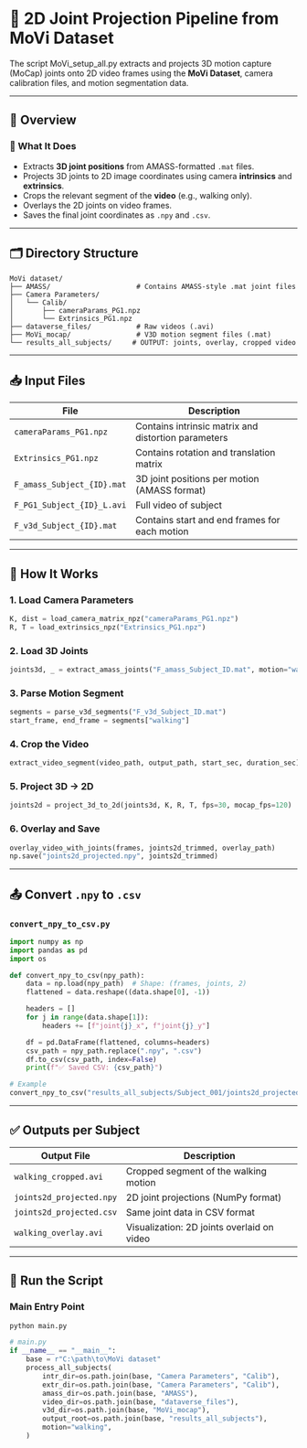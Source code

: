 # 🕺 2D Joint Projection Pipeline from MoVi Dataset

The script MoVi_setup_all.py  extracts and projects 3D motion capture (MoCap) joints onto 2D video frames using the **MoVi Dataset**, camera calibration files, and motion segmentation data.

---

## 📌 Overview

### 🔧 What It Does

* Extracts **3D joint positions** from AMASS-formatted `.mat` files.
* Projects 3D joints to 2D image coordinates using camera **intrinsics** and **extrinsics**.
* Crops the relevant segment of the **video** (e.g., walking only).
* Overlays the 2D joints on video frames.
* Saves the final joint coordinates as `.npy` and `.csv`.

---

## 🗂 Directory Structure

```
MoVi dataset/
├── AMASS/                     # Contains AMASS-style .mat joint files
├── Camera Parameters/
│   └── Calib/
│       ├── cameraParams_PG1.npz
│       └── Extrinsics_PG1.npz
├── dataverse_files/           # Raw videos (.avi)
├── MoVi_mocap/                # V3D motion segment files (.mat)
└── results_all_subjects/     # OUTPUT: joints, overlay, cropped video
```

---

## 📥 Input Files

| File                       | Description                                         |
| -------------------------- | --------------------------------------------------- |
| `cameraParams_PG1.npz`     | Contains intrinsic matrix and distortion parameters |
| `Extrinsics_PG1.npz`       | Contains rotation and translation matrix            |
| `F_amass_Subject_{ID}.mat` | 3D joint positions per motion (AMASS format)        |
| `F_PG1_Subject_{ID}_L.avi` | Full video of subject                               |
| `F_v3d_Subject_{ID}.mat`   | Contains start and end frames for each motion       |

---

## 🧠 How It Works

### 1. Load Camera Parameters

```python
K, dist = load_camera_matrix_npz("cameraParams_PG1.npz")
R, T = load_extrinsics_npz("Extrinsics_PG1.npz")
```

### 2. Load 3D Joints

```python
joints3d, _ = extract_amass_joints("F_amass_Subject_ID.mat", motion="walking")
```

### 3. Parse Motion Segment

```python
segments = parse_v3d_segments("F_v3d_Subject_ID.mat")
start_frame, end_frame = segments["walking"]
```

### 4. Crop the Video

```python
extract_video_segment(video_path, output_path, start_sec, duration_sec)
```

### 5. Project 3D → 2D

```python
joints2d = project_3d_to_2d(joints3d, K, R, T, fps=30, mocap_fps=120)
```

### 6. Overlay and Save

```python
overlay_video_with_joints(frames, joints2d_trimmed, overlay_path)
np.save("joints2d_projected.npy", joints2d_trimmed)
```

---

## 📤 Convert `.npy` to `.csv`

### `convert_npy_to_csv.py`

```python
import numpy as np
import pandas as pd
import os

def convert_npy_to_csv(npy_path):
    data = np.load(npy_path)  # Shape: (frames, joints, 2)
    flattened = data.reshape((data.shape[0], -1))

    headers = []
    for j in range(data.shape[1]):
        headers += [f"joint{j}_x", f"joint{j}_y"]

    df = pd.DataFrame(flattened, columns=headers)
    csv_path = npy_path.replace(".npy", ".csv")
    df.to_csv(csv_path, index=False)
    print(f"✅ Saved CSV: {csv_path}")

# Example
convert_npy_to_csv("results_all_subjects/Subject_001/joints2d_projected.npy")
```

---

## ✅ Outputs per Subject

| Output File              | Description                                |
| ------------------------ | ------------------------------------------ |
| `walking_cropped.avi`    | Cropped segment of the walking motion      |
| `joints2d_projected.npy` | 2D joint projections (NumPy format)        |
| `joints2d_projected.csv` | Same joint data in CSV format              |
| `walking_overlay.avi`    | Visualization: 2D joints overlaid on video |

---

## 🚀 Run the Script

### Main Entry Point

```bash
python main.py
```

```python
# main.py
if __name__ == "__main__":
    base = r"C:\path\to\MoVi dataset"
    process_all_subjects(
        intr_dir=os.path.join(base, "Camera Parameters", "Calib"),
        extr_dir=os.path.join(base, "Camera Parameters", "Calib"),
        amass_dir=os.path.join(base, "AMASS"),
        video_dir=os.path.join(base, "dataverse_files"),
        v3d_dir=os.path.join(base, "MoVi_mocap"),
        output_root=os.path.join(base, "results_all_subjects"),
        motion="walking",
    )
```

